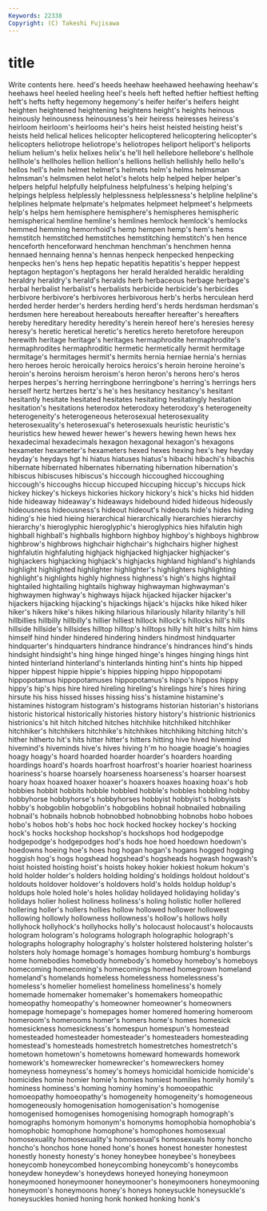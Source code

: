 ```yaml
---
Keywords: 22338 
Copyright: (C) Takeshi Fujisawa
---
```


# title

Write contents here.
 heed's
heeds heehaw heehawed heehawing heehaw's heehaws heel heeled heeling heel's
heels heft hefted heftier heftiest hefting heft's hefts hefty hegemony
hegemony's heifer heifer's heifers height heighten heightened heightening heightens height's
heights heinous heinously heinousness heinousness's heir heiress heiresses heiress's heirloom
heirloom's heirlooms heir's heirs heist heisted heisting heist's heists held
helical helices helicopter helicoptered helicoptering helicopter's helicopters heliotrope heliotrope's heliotropes
heliport heliport's heliports helium helium's helix helixes helix's he'll hell
hellebore hellebore's hellhole hellhole's hellholes hellion hellion's hellions hellish hellishly
hello hello's hellos hell's helm helmet helmet's helmets helm's helms
helmsman helmsman's helmsmen helot helot's helots help helped helper helper's
helpers helpful helpfully helpfulness helpfulness's helping helping's helpings helpless helplessly
helplessness helplessness's helpline helpline's helplines helpmate helpmate's helpmates helpmeet helpmeet's
helpmeets help's helps hem hemisphere hemisphere's hemispheres hemispheric hemispherical hemline
hemline's hemlines hemlock hemlock's hemlocks hemmed hemming hemorrhoid's hemp hempen
hemp's hem's hems hemstitch hemstitched hemstitches hemstitching hemstitch's hen hence
henceforth henceforward henchman henchman's henchmen henna hennaed hennaing henna's hennas
henpeck henpecked henpecking henpecks hen's hens hep hepatic hepatitis hepatitis's
hepper heppest heptagon heptagon's heptagons her herald heralded heraldic heralding
heraldry heraldry's herald's heralds herb herbaceous herbage herbage's herbal herbalist
herbalist's herbalists herbicide herbicide's herbicides herbivore herbivore's herbivores herbivorous herb's
herbs herculean herd herded herder herder's herders herding herd's herds
herdsman herdsman's herdsmen here hereabout hereabouts hereafter hereafter's hereafters hereby
hereditary heredity heredity's herein hereof here's heresies heresy heresy's heretic
heretical heretic's heretics hereto heretofore hereupon herewith heritage heritage's heritages
hermaphrodite hermaphrodite's hermaphrodites hermaphroditic hermetic hermetically hermit hermitage hermitage's hermitages
hermit's hermits hernia herniae hernia's hernias hero heroes heroic heroically
heroics heroics's heroin heroine heroine's heroin's heroins heroism heroism's heron
heron's herons hero's heros herpes herpes's herring herringbone herringbone's herring's
herrings hers herself hertz hertzes hertz's he's hes hesitancy hesitancy's
hesitant hesitantly hesitate hesitated hesitates hesitating hesitatingly hesitation hesitation's hesitations
heterodox heterodoxy heterodoxy's heterogeneity heterogeneity's heterogeneous heterosexual heterosexuality heterosexuality's heterosexual's
heterosexuals heuristic heuristic's heuristics hew hewed hewer hewer's hewers hewing
hewn hews hex hexadecimal hexadecimals hexagon hexagonal hexagon's hexagons hexameter
hexameter's hexameters hexed hexes hexing hex's hey heyday heyday's heydays
hgt hi hiatus hiatuses hiatus's hibachi hibachi's hibachis hibernate hibernated
hibernates hibernating hibernation hibernation's hibiscus hibiscuses hibiscus's hiccough hiccoughed hiccoughing
hiccough's hiccoughs hiccup hiccuped hiccuping hiccup's hiccups hick hickey hickey's
hickeys hickories hickory hickory's hick's hicks hid hidden hide hideaway
hideaway's hideaways hidebound hided hideous hideously hideousness hideousness's hideout hideout's
hideouts hide's hides hiding hiding's hie hied hieing hierarchical hierarchically
hierarchies hierarchy hierarchy's hieroglyphic hieroglyphic's hieroglyphics hies hifalutin high highball
highball's highballs highborn highboy highboy's highboys highbrow highbrow's highbrows highchair
highchair's highchairs higher highest highfalutin highfaluting highjack highjacked highjacker highjacker's
highjackers highjacking highjack's highjacks highland highland's highlands highlight highlighted highlighter
highlighter's highlighters highlighting highlight's highlights highly highness highness's high's highs
hightail hightailed hightailing hightails highway highwayman highwayman's highwaymen highway's highways
hijack hijacked hijacker hijacker's hijackers hijacking hijacking's hijackings hijack's hijacks
hike hiked hiker hiker's hikers hike's hikes hiking hilarious hilariously
hilarity hilarity's hill hillbillies hillbilly hillbilly's hillier hilliest hillock hillock's
hillocks hill's hills hillside hillside's hillsides hilltop hilltop's hilltops hilly
hilt hilt's hilts him hims himself hind hinder hindered hindering
hinders hindmost hindquarter hindquarter's hindquarters hindrance hindrance's hindrances hind's hinds
hindsight hindsight's hing hinge hinged hinge's hinges hinging hings hint
hinted hinterland hinterland's hinterlands hinting hint's hints hip hipped hipper
hippest hippie hippie's hippies hipping hippo hippopotami hippopotamus hippopotamuses hippopotamus's
hippo's hippos hippy hippy's hip's hips hire hired hireling hireling's
hirelings hire's hires hiring hirsute his hiss hissed hisses hissing
hiss's histamine histamine's histamines histogram histogram's histograms historian historian's historians
historic historical historically histories history history's histrionic histrionics histrionics's hit
hitch hitched hitches hitchhike hitchhiked hitchhiker hitchhiker's hitchhikers hitchhike's hitchhikes
hitchhiking hitching hitch's hither hitherto hit's hits hitter hitter's hitters
hitting hive hived hivemind hivemind's hiveminds hive's hives hiving h'm
ho hoagie hoagie's hoagies hoagy hoagy's hoard hoarded hoarder hoarder's
hoarders hoarding hoardings hoard's hoards hoarfrost hoarfrost's hoarier hoariest hoariness
hoariness's hoarse hoarsely hoarseness hoarseness's hoarser hoarsest hoary hoax hoaxed
hoaxer hoaxer's hoaxers hoaxes hoaxing hoax's hob hobbies hobbit hobbits
hobble hobbled hobble's hobbles hobbling hobby hobbyhorse hobbyhorse's hobbyhorses hobbyist
hobbyist's hobbyists hobby's hobgoblin hobgoblin's hobgoblins hobnail hobnailed hobnailing hobnail's
hobnails hobnob hobnobbed hobnobbing hobnobs hobo hoboes hobo's hobos hob's
hobs hoc hock hocked hockey hockey's hocking hock's hocks hockshop
hockshop's hockshops hod hodgepodge hodgepodge's hodgepodges hod's hods hoe hoed
hoedown hoedown's hoedowns hoeing hoe's hoes hog hogan hogan's hogans
hogged hogging hoggish hog's hogs hogshead hogshead's hogsheads hogwash hogwash's
hoist hoisted hoisting hoist's hoists hokey hokier hokiest hokum hokum's
hold holder holder's holders holding holding's holdings holdout holdout's holdouts
holdover holdover's holdovers hold's holds holdup holdup's holdups hole holed
hole's holes holiday holidayed holidaying holiday's holidays holier holiest holiness
holiness's holing holistic holler hollered hollering holler's hollers hollies hollow
hollowed hollower hollowest hollowing hollowly hollowness hollowness's hollow's hollows holly
hollyhock hollyhock's hollyhocks holly's holocaust holocaust's holocausts hologram hologram's holograms
holograph holographic holograph's holographs holography holography's holster holstered holstering holster's
holsters holy homage homage's homages homburg homburg's homburgs home homebodies
homebody homebody's homeboy homeboy's homeboys homecoming homecoming's homecomings homed homegrown
homeland homeland's homelands homeless homelessness homelessness's homeless's homelier homeliest homeliness
homeliness's homely homemade homemaker homemaker's homemakers homeopathic homeopathy homeopathy's homeowner
homeowner's homeowners homepage homepage's homepages homer homered homering homeroom homeroom's
homerooms homer's homers home's homes homesick homesickness homesickness's homespun homespun's
homestead homesteaded homesteader homesteader's homesteaders homesteading homestead's homesteads homestretch homestretches
homestretch's hometown hometown's hometowns homeward homewards homework homework's homewrecker homewrecker's
homewreckers homey homeyness homeyness's homey's homeys homicidal homicide homicide's homicides
homie homier homie's homies homiest homilies homily homily's hominess hominess's
homing hominy hominy's homoeopathic homoeopathy homoeopathy's homogeneity homogeneity's homogeneous homogeneously
homogenisation homogenisation's homogenise homogenised homogenises homogenising homograph homograph's homographs homonym
homonym's homonyms homophobia homophobia's homophobic homophone homophone's homophones homosexual homosexuality
homosexuality's homosexual's homosexuals homy honcho honcho's honchos hone honed hone's
hones honest honester honestest honestly honesty honesty's honey honeybee honeybee's
honeybees honeycomb honeycombed honeycombing honeycomb's honeycombs honeydew honeydew's honeydews honeyed
honeying honeymoon honeymooned honeymooner honeymooner's honeymooners honeymooning honeymoon's honeymoons honey's
honeys honeysuckle honeysuckle's honeysuckles honied honing honk honked honking honk's
